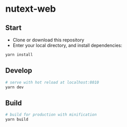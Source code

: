 # nutext-web

## Start

 - Clone or download this repository
 - Enter your local directory, and install dependencies:

``` bash
yarn install
```

## Develop

``` bash
# serve with hot reload at localhost:8010
yarn dev
```

## Build

``` bash
# build for production with minification
yarn build
```
